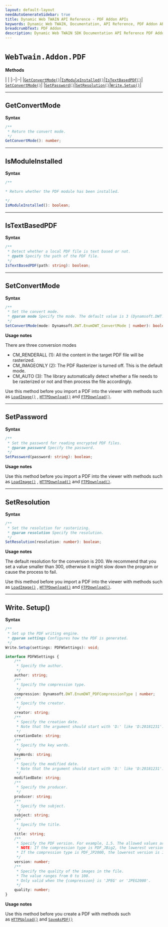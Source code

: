 ```yaml
---
layout: default-layout
needAutoGenerateSidebar: true
title: Dynamic Web TWAIN API Reference - PDF Addon APIs
keywords: Dynamic Web TWAIN, Documentation, API Reference, PDF Addon APIs
breadcrumbText: PDF Addon
description: Dynamic Web TWAIN SDK Documentation API Reference PDF Addon APIs Page
---
```


# `WebTwain.Addon.PDF`

**Methods**

| |
|:-|:-|
|[`GetConvertMode()`](#getconvertmode)|[`IsModuleInstalled()`](#ismoduleinstalled)|[`IsTextBasedPDF()`](#istextbasedpdf)| [`SetConvertMode()`](#setconvertmode)|
|[`SetPassword()`](#setpassword)|[`SetResolution()`](#setresolution)|[`Write.Setup()`](#write-setup)|

---

## GetConvertMode

**Syntax**

``` typescript
/**
 * Return the convert mode.
 */
GetConvertMode(): number;
```

---

## IsModuleInstalled

**Syntax**

``` typescript
/**

* Return whether the PDF module has been installed.

*/
IsModuleInstalled(): boolean;
```

---

## IsTextBasedPDF

**Syntax**

``` typescript
/**
 * Detect whether a local PDF file is text based or not.
 * @path Specify the path of the PDF file.
 */
IsTextBasedPDF(path: string): boolean;
```

---

## SetConvertMode

**Syntax**

``` typescript
/**
 * Set the convert mode.
 * @param mode Specify the mode. The default value is 3 (Dynamsoft.DWT.EnumDWT_ConvertMode.CM_AUTO)
 */
SetConvertMode(mode: Dynamsoft.DWT.EnumDWT_ConvertMode | number): boolean;
```

**Usage notes**

There are three conversion modes

* CM_RENDERALL (1): All the content in the target PDF file will be rasterized.
* CM_IMAGEONLY (2): The PDF Rasterizer is turned off. This is the default mode.
* CM_AUTO (3): The library automatically detect whether a file needs to be rasterized or not and then process the file accordingly.

Use this method before you import a PDF into the viewer with methods such as <a href="{{site.info}}api/WebTwain_IO.html#loadimage" target="_blank">`LoadImage()`</a> , <a href="{{site.info}}api/WebTwain_IO.html#httpdownload" target="_blank">`HTTPDownload()`</a> and <a href="{{site.info}}api/WebTwain_IO.html#httpdownload" target="_blank">`FTPDownload()`</a>.

---

## SetPassword

**Syntax**

``` typescript
/**
 * Set the password for reading encrypted PDF files.
 * @param password Specify the password.
 */
SetPassword(password: string): boolean;
```

**Usage notes**

Use this method before you import a PDF into the viewer with methods such as <a href="{{site.info}}api/WebTwain_IO.html#loadimage" target="_blank">`LoadImage()`</a> , <a href="{{site.info}}api/WebTwain_IO.html#httpdownload" target="_blank">`HTTPDownload()`</a> and <a href="{{site.info}}api/WebTwain_IO.html#httpdownload" target="_blank">`FTPDownload()`</a>.

---

## SetResolution

**Syntax**

``` typescript
/**
 * Set the resolution for rasterizing.
 * @param resolution Specify the resolution.
 */
SetResolution(resolution: number): boolean;
```

**Usage notes**

The default resolution for the conversion is 200. We recommend that you set a value smaller than 300, otherwise it might slow down the program or cause the process to fail.  

Use this method before you import a PDF into the viewer with methods such as <a href="{{site.info}}api/WebTwain_IO.html#loadimage" target="_blank">`LoadImage()`</a> , <a href="{{site.info}}api/WebTwain_IO.html#httpdownload" target="_blank">`HTTPDownload()`</a> and <a href="{{site.info}}api/WebTwain_IO.html#httpdownload" target="_blank">`FTPDownload()`</a>.

---

## Write. Setup()

**Syntax**

``` typescript
/**
 * Set up the PDF writing engine.
 * @param settings Configures how the PDF is generated.
 */
Write.Setup(settings: PDFWSettings): void;

interface PDFWSettings {
    /**
     * Specify the author.
     */
    author: string;
    /**
     * Specify the compression type.
     */
    compression: Dynamsoft.DWT.EnumDWT_PDFCompressionType | number;
    /**
     * Specify the creator.
     */
    creator: string;
    /**
     * Specify the creation date.
     * Note that the argument should start with 'D:' like 'D:20181231'.
     */
    creationDate: string;
    /**
     * Specify the key words.
     */
    keyWords: string;
    /**
     * Specify the modified date.
     * Note that the argument should start with 'D:' like 'D:20181231'.
     */
    modifiedDate: string;
    /**
     * Specify the producer.
     */
    producer: string;
    /**
     * Specify the subject.
     */
    subject: string;
    /**
     * Specify the title.
     */
    title: string;
    /**
     * Specify the PDF version. For example, 1.5. The allowed values are 1.1 ~ 1.7.
     * NOTE: If the compression type is PDF_JBig2, the lowerest version is 1.4
     * If the compression type is PDF_JP2000, the lowerest version is 1.5
     */
    version: number;
    /**
     * Specify the quality of the images in the file.
     * The value ranges from 0 to 100.
     * Only valid when the {compression} is 'JPEG' or 'JPEG2000'.
     */
    quality: number;
}
```

**Usage notes**

Use this method before you create a PDF with methods such as <a href="{{site.info}}api/WebTwain_IO.html#httpupload" target="_blank">`HTTPUpload()`</a> and <a href="{{site.info}}api/WebTwain_IO.html#saveaspdf" target="_blank">`SaveAsPDF()`</a>     
